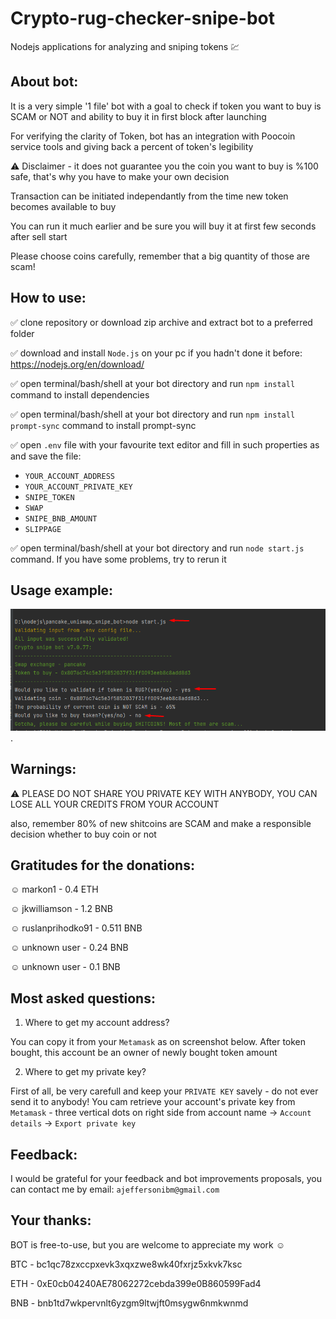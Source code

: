 # Crypto-rug-checker-snipe-bot
Nodejs applications for analyzing and sniping tokens :chart:


## About bot:

It is a very simple '1 file' bot with a goal to check if token you want to buy is SCAM or NOT and ability to buy it in first block after launching

For verifying the clarity of Token, bot has an integration with Poocoin service tools and giving back a percent of token's legibility

:warning: Disclaimer - it does not guarantee you the coin you want to buy is %100 safe, that's why you have to make your own decision 

Transaction can be initiated independantly from the time new token becomes available to buy

You can run it much earlier and be sure you will buy it at first few seconds after sell start

Please choose coins carefully, remember that a big quantity of those are scam!


## How to use:

:white_check_mark: clone repository or download zip archive and extract bot to a preferred folder

:white_check_mark: download and install `Node.js` on your pc if you hadn't done it before: https://nodejs.org/en/download/

:white_check_mark: open terminal/bash/shell at your bot directory and run `npm install` command to install dependencies

:white_check_mark: open terminal/bash/shell at your bot directory and run `npm install prompt-sync` command to install prompt-sync

:white_check_mark: open `.env` file with your favourite text editor and fill in such properties as and save the file:

* `YOUR_ACCOUNT_ADDRESS`
* `YOUR_ACCOUNT_PRIVATE_KEY`
* `SNIPE_TOKEN`
* `SWAP`
* `SNIPE_BNB_AMOUNT`
* `SLIPPAGE`

:white_check_mark: open terminal/bash/shell at your bot directory and run `node start.js` command.
If you have some problems, try to rerun it

## Usage example:

![my screenshot](/image/validate_token.png).


## Warnings:

:warning:
PLEASE DO NOT SHARE YOU PRIVATE KEY WITH ANYBODY, YOU CAN LOSE ALL YOUR CREDITS FROM YOUR ACCOUNT

also, remember 80% of new shitcoins are SCAM and make a responsible decision whether to buy coin or not


## Gratitudes for the donations:
:relaxed: markon1 - 0.4 ETH

:relaxed: jkwilliamson - 1.2 BNB

:relaxed: ruslanprihodko91 - 0.511 BNB

:relaxed: unknown user - 0.24 BNB

:relaxed: unknown user - 0.1 BNB

## Most asked questions:
1. Where to get my account address?

You can copy it from your `Metamask` as on screenshot below. After token bought, this account be an owner of newly bought token amount

2. Where to get my private key?

First of all, be very carefull and keep your `PRIVATE KEY` savely - do not ever send it to anybody!
You cam retrieve your account's private key from `Metamask` - three vertical dots on right side from account name -> `Account details` -> `Export private key`

## Feedback:
I would be grateful for your feedback and bot improvements proposals, you can contact me by email:
`ajeffersonibm@gmail.com`

## Your thanks:
BOT is free-to-use, but you are welcome to appreciate my work :relaxed:

BTC - bc1qc78zxccpxevk3xqxzwe8wk40fxrjz5xkvk7ksc

ETH - 0xE0cb04240AE78062272cebda399e0B860599Fad4

BNB - bnb1td7wkpervnlt6yzgm9ltwjft0msygw6nmkwnmd

